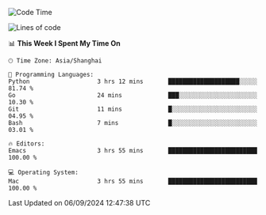 <!--START_SECTION:waka-->
![Code Time](http://img.shields.io/badge/Code%20Time-2%2C168%20hrs%2052%20mins-blue)

![Lines of code](https://img.shields.io/badge/From%20Hello%20World%20I%27ve%20Written-308.0%20thousand%20lines%20of%20code-blue)

📊 **This Week I Spent My Time On** 

```text
🕑︎ Time Zone: Asia/Shanghai

💬 Programming Languages: 
Python                   3 hrs 12 mins       ████████████████████░░░░░   81.74 % 
Go                       24 mins             ███░░░░░░░░░░░░░░░░░░░░░░   10.30 % 
Git                      11 mins             █░░░░░░░░░░░░░░░░░░░░░░░░   04.95 % 
Bash                     7 mins              █░░░░░░░░░░░░░░░░░░░░░░░░   03.01 % 

🔥 Editors: 
Emacs                    3 hrs 55 mins       █████████████████████████   100.00 % 

💻 Operating System: 
Mac                      3 hrs 55 mins       █████████████████████████   100.00 % 
```


 Last Updated on 06/09/2024 12:47:38 UTC
<!--END_SECTION:waka-->
